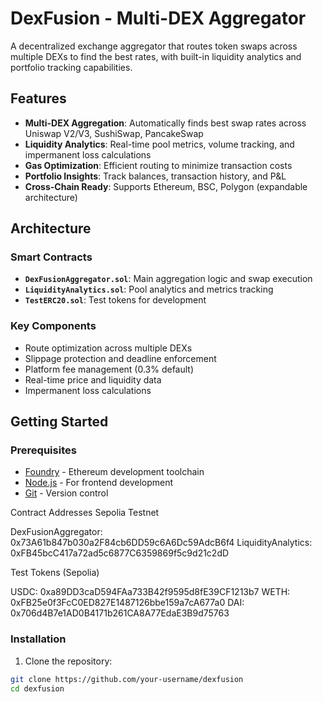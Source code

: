 # DexFusion - Multi-DEX Aggregator

A decentralized exchange aggregator that routes token swaps across multiple DEXs to find the best rates, with built-in liquidity analytics and portfolio tracking capabilities.

## Features

- **Multi-DEX Aggregation**: Automatically finds best swap rates across Uniswap V2/V3, SushiSwap, PancakeSwap
- **Liquidity Analytics**: Real-time pool metrics, volume tracking, and impermanent loss calculations
- **Gas Optimization**: Efficient routing to minimize transaction costs
- **Portfolio Insights**: Track balances, transaction history, and P&L
- **Cross-Chain Ready**: Supports Ethereum, BSC, Polygon (expandable architecture)

## Architecture

### Smart Contracts

- **`DexFusionAggregator.sol`**: Main aggregation logic and swap execution
- **`LiquidityAnalytics.sol`**: Pool analytics and metrics tracking
- **`TestERC20.sol`**: Test tokens for development

### Key Components

- Route optimization across multiple DEXs
- Slippage protection and deadline enforcement
- Platform fee management (0.3% default)
- Real-time price and liquidity data
- Impermanent loss calculations

## Getting Started

### Prerequisites

- [Foundry](https://getfoundry.sh/) - Ethereum development toolchain
- [Node.js](https://nodejs.org/) - For frontend development
- [Git](https://git-scm.com/) - Version control

Contract Addresses
Sepolia Testnet

DexFusionAggregator: 0x73A61b847b030a2F84cb6DD59c6A6Dc59AdcB6f4
LiquidityAnalytics: 0xFB45bcC417a72ad5c6877C6359869f5c9d21c2dD

Test Tokens (Sepolia)

USDC: 0xa89DD3caD594FAa733B42f9595d8fE39CF1213b7
WETH: 0xFB25e0f3FcC0ED827E1487126bbe159a7cA677a0
DAI: 0x706d4B7e1AD0B4171b261CA8A77EdaE3B9d75763

### Installation

1. Clone the repository:
```bash
git clone https://github.com/your-username/dexfusion
cd dexfusion